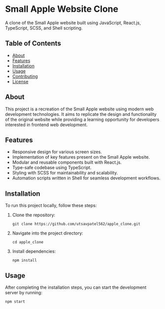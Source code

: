 # Small Apple Website Clone

A clone of the Small Apple website built using JavaScript, React.js, TypeScript, SCSS, and Shell scripting.

## Table of Contents

- [About](#about)
- [Features](#features)
- [Installation](#installation)
- [Usage](#usage)
- [Contributing](#contributing)
- [License](#license)

## About

This project is a recreation of the Small Apple website using modern web development technologies. It aims to replicate the design and functionality of the original website while providing a learning opportunity for developers interested in frontend web development.

## Features

- Responsive design for various screen sizes.
- Implementation of key features present on the Small Apple website.
- Modular and reusable components built with React.js.
- Type-safe codebase using TypeScript.
- Styling with SCSS for maintainability and scalability.
- Automation scripts written in Shell for seamless development workflows.

## Installation

To run this project locally, follow these steps:

1. Clone the repository:

    ```shell
    git clone https://github.com/utsavpatel562/apple_clone.git
    ```

2. Navigate into the project directory:

    ```shell
    cd apple_clone
    ```

3. Install dependencies:

    ```shell
    npm install
    ```

## Usage

After completing the installation steps, you can start the development server by running:

```shell
npm start
